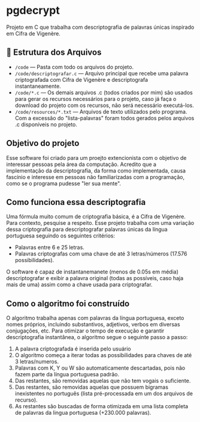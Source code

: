 # pgdecrypt
Projeto em C que trabalha com descriptografia de palavras únicas inspirado em Cifra de Vigenère.

## 📁 Estrutura dos Arquivos

- `/code` — Pasta com todo os arquivos do projeto.
- `/code/descriptografar.c` — Arquivo principal que recebe uma palavra criptografada com Cifra de Vigenère e descriptografa instantaneamente.
- `/code/*.c` — Os demais arquivos .c (todos criados por mim) são usados para gerar os recursos necessários para o projeto, caso já faça o download do projeto com os recursos, não será necessário executá-los.
- `/code/resources/*.txt` — Arquivos de texto utilizados pelo programa. Com a excessão do "lista-palavras" foram todos gerados pelos arquivos .c disponíveis no projeto.

## Objetivo do projeto

Esse software foi criado para um proejto extencionista com o objetivo de interessar pessoas pela área da computação. Acredito que a implementação da descriptografia, da forma como implementada, causa fascínio e interesse em pessoas não familiarizadas com a programação, como se o programa pudesse "ler sua mente".

## Como funciona essa descriptografia

Uma fórmula muito comum de criptografia básica, é a Cifra de Vigenère. Para contexto, pesquise a respeito. Esse projeto trabalha com uma variação dessa criptografia para descriptografar palavras únicas da língua portuguesa seguindo os seguintes critérios:

- Palavras entre 6 e 25 letras.
- Palavras criptografas com uma chave de até 3 letras/números (17.576 possibilidades).

O software é capaz de instantanemanete (menos de 0.05s em média) descriptografar e exibir a palavra original (todas as possíveis, caso haja mais de uma) assim como a chave usada para criptografar.

## Como o algoritmo foi construído

O algoritmo trabalha apenas com palavras da língua portuguesa, exceto nomes próprios, incluindo substantivos, adjetivos, verbos em diversas conjugações, etc. Para otimizar o tempo de execução e garantir descriptografia instantânea, o algoritmo segue o seguinte passo a passo:

1. A palavra criptografada é inserida pelo usuário
2. O algoritmo começa a iterar todas as possibilidades para chaves de até 3 letras/numeros.
3. Palavras com K, Y ou W são automaticamente descartadas, pois não fazem parte da língua portuguesa padrão.
4. Das restantes, são removidas aquelas que não tem vogais o suficiente.
5. Das restantes, são removidas aquelas que possuem bigramas inexistentes no português (lista pré-processada em um dos arquivos de recurso).
6. As restantes são buscadas de forma otimizada em uma lista completa de palavras da lingua portuguesa (+230.000 palavras).


